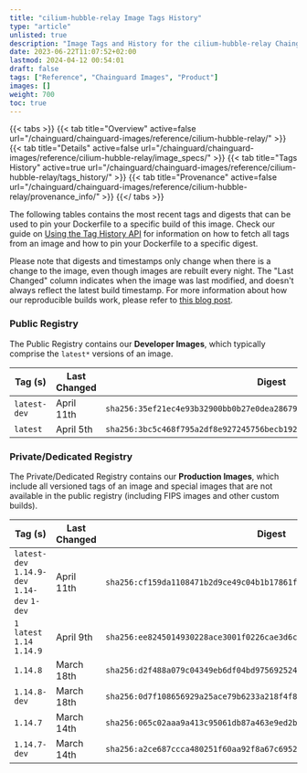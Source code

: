 ```yaml
---
title: "cilium-hubble-relay Image Tags History"
type: "article"
unlisted: true
description: "Image Tags and History for the cilium-hubble-relay Chainguard Image"
date: 2023-06-22T11:07:52+02:00
lastmod: 2024-04-12 00:54:01
draft: false
tags: ["Reference", "Chainguard Images", "Product"]
images: []
weight: 700
toc: true
---
```


{{< tabs >}}
{{< tab title="Overview" active=false url="/chainguard/chainguard-images/reference/cilium-hubble-relay/" >}}
{{< tab title="Details" active=false url="/chainguard/chainguard-images/reference/cilium-hubble-relay/image_specs/" >}}
{{< tab title="Tags History" active=true url="/chainguard/chainguard-images/reference/cilium-hubble-relay/tags_history/" >}}
{{< tab title="Provenance" active=false url="/chainguard/chainguard-images/reference/cilium-hubble-relay/provenance_info/" >}}
{{</ tabs >}}

The following tables contains the most recent tags and digests that can be used to pin your Dockerfile to a specific build of this image. Check our guide on [Using the Tag History API](/chainguard/chainguard-images/using-the-tag-history-api/) for information on how to fetch all tags from an image and how to pin your Dockerfile to a specific digest.

Please note that digests and timestamps only change when there is a change to the image, even though images are rebuilt every night. The "Last Changed" column indicates when the image was last modified, and doesn't always reflect the latest build timestamp. For more information about how our reproducible builds work, please refer to [this blog post](https://www.chainguard.dev/unchained/reproducing-chainguards-reproducible-image-builds).

### Public Registry
The Public Registry contains our **Developer Images**, which typically comprise the `latest*` versions of an image.

| Tag (s)       | Last Changed | Digest                                                                    |
|---------------|--------------|---------------------------------------------------------------------------|
|  `latest-dev` | April 11th   | `sha256:35ef21ec4e93b32900bb0b27e0dea28679d8ac64860102a7b2b3434264fcd88d` |
|  `latest`     | April 5th    | `sha256:3bc5c468f795a2df8e927245756becb192815ca296ca6271c55e002baf3bad51` |


### Private/Dedicated Registry
The Private/Dedicated Registry contains our **Production Images**, which include all versioned tags of an image and special images that are not available in the public registry (including FIPS images and other custom builds).

| Tag (s)                                       | Last Changed | Digest                                                                    |
|-----------------------------------------------|--------------|---------------------------------------------------------------------------|
|  `latest-dev` `1.14.9-dev` `1.14-dev` `1-dev` | April 11th   | `sha256:cf159da1108471b2d9ce49c04b1b17861f0c16cde2c42d706d9dd13b6e591cff` |
|  `1` `latest` `1.14` `1.14.9`                 | April 9th    | `sha256:ee8245014930228ace3001f0226cae3d6c55de9e160ab3ce803ddf27ca2b7de7` |
|  `1.14.8`                                     | March 18th   | `sha256:d2f488a079c04349eb6df04bd975692524fd1b04c1ac02c359127af8cb782dd6` |
|  `1.14.8-dev`                                 | March 18th   | `sha256:0d7f108656929a25ace79b6233a218f4f8405478b6ef276f4df6f4097bd1ec09` |
|  `1.14.7`                                     | March 14th   | `sha256:065c02aaa9a413c95061db87a463e9ed2b219e67dfcdd2978b9a060550ce659a` |
|  `1.14.7-dev`                                 | March 14th   | `sha256:a2ce687ccca480251f60aa92f8a67c695228670939516e438f95dc4965135faa` |

